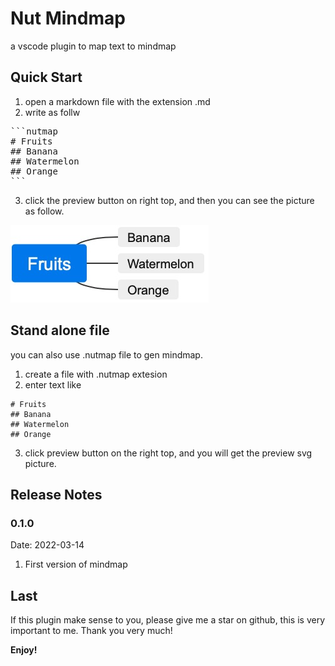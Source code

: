 # Nut Mindmap
a vscode plugin to map text to mindmap

## Quick Start

1. open a markdown file with the extension .md
2. write as follw
<pre>
```nutmap
# Fruits
## Banana
## Watermelon
## Orange
```
</pre>

3. click the preview button on right top, and then you can see the picture as follow.

![demo picture](demo.png)

## Stand alone file
you can also use .nutmap file to gen mindmap.
1. create a file with .nutmap extesion
2. enter text like 
```
# Fruits
## Banana
## Watermelon
## Orange
```
3. click preview button on the right top, and you will get the preview svg picture.

## Release Notes

### 0.1.0 
Date: 2022-03-14
1. First version of mindmap

## Last
If this plugin make sense to you, please give me a star on github, this is very important to me. Thank you very much!

**Enjoy!**